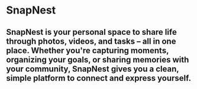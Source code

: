 # SnapNest
## SnapNest is your personal space to share life through photos, videos, and tasks – all in one place. Whether you're capturing moments, organizing your goals, or sharing memories with your community, SnapNest gives you a clean, simple platform to connect and express yourself.
